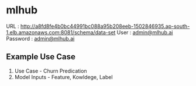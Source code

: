 # mlhub

URL : http://a8fd8fe4b0bc44991bc088a95b208eeb-1502846935.ap-south-1.elb.amazonaws.com:8081/schema/data-set
User : admin@mlhub.ai
Password : admin@mlhub.ai

## Example Use Case
1. Use Case - Churn Predication
2. Model Inputs - Feature, Kowldege, Label